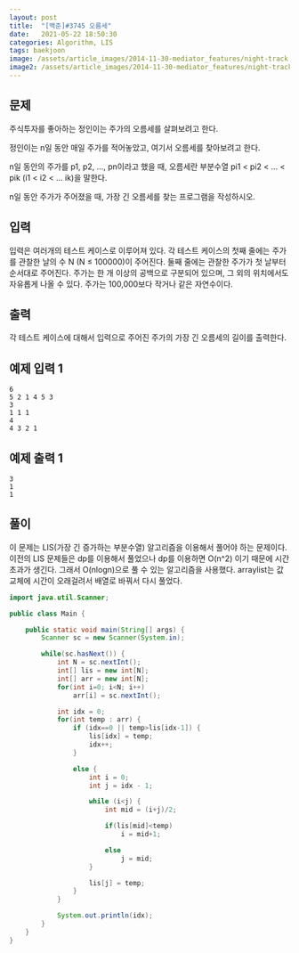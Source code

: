 ```yaml
---
layout: post
title:  "[백준]#3745 오름세"
date:   2021-05-22 18:50:30
categories: Algorithm, LIS
tags: baekjoon
image: /assets/article_images/2014-11-30-mediator_features/night-track.JPG
image2: /assets/article_images/2014-11-30-mediator_features/night-track-mobile.JPG
---
```


문제
--------------------

주식투자를 좋아하는 정인이는 주가의 오름세를 살펴보려고 한다.

정인이는 n일 동안 매일 주가를 적어놓았고, 여기서 오름세를 찾아보려고 한다.

n일 동안의 주가를 p1, p2, ..., pn이라고 했을 때, 오름세란 부분수열 pi1 < pi2 < ... < pik (i1 < i2 < ... ik)을 말한다.

n일 동안 주가가 주어졌을 때, 가장 긴 오름세를 찾는 프로그램을 작성하시오.

입력
---------------------------

입력은 여러개의 테스트 케이스로 이루어져 있다. 각 테스트 케이스의 첫째 줄에는 주가를 관찰한 날의 수 N (N ≤ 100000)이 주어진다. 둘째 줄에는 관찰한 주가가 첫 날부터 순서대로 주어진다. 주가는 한 개 이상의 공백으로 구분되어 있으며, 그 외의 위치에서도 자유롭게 나올 수 있다. 주가는 100,000보다 작거나 같은 자연수이다.

출력
----------------

각 테스트 케이스에 대해서 입력으로 주어진 주가의 가장 긴 오름세의 길이를 출력한다.

예제 입력 1 
----------------------

```
6
5 2 1 4 5 3
3
1 1 1
4
4 3 2 1
```

예제 출력 1 
------------------------

```
3
1
1
```

풀이
--------------------------

이 문제는 LIS(가장 긴 증가하는 부분수열) 알고리즘을 이용해서 풀어야 하는 문제이다. 이전의 LIS 문제들은 dp를 이용해서 풀었으나 dp를 이용하면 O(n^2) 이기 때문에 시간초과가 생긴다. 그래서 O(nlogn)으로 풀 수 있는 알고리즘을 사용했다. arraylist는 값 교체에 시간이 오래걸려서 배열로 바꿔서 다시 풀었다.

```java
import java.util.Scanner;

public class Main {

    public static void main(String[] args) {
        Scanner sc = new Scanner(System.in);

        while(sc.hasNext()) {
            int N = sc.nextInt();
            int[] lis = new int[N];
            int[] arr = new int[N];
            for(int i=0; i<N; i++)
                arr[i] = sc.nextInt();

            int idx = 0;
            for(int temp : arr) {
                if (idx==0 || temp>lis[idx-1]) {
                    lis[idx] = temp;
                    idx++;
                }

                else {
                    int i = 0;
                    int j = idx - 1;

                    while (i<j) {
                        int mid = (i+j)/2;

                        if(lis[mid]<temp)
                            i = mid+1;

                        else
                            j = mid;
                    }

                    lis[j] = temp;
                }
            }

            System.out.println(idx);
        }
    }
}
```
